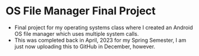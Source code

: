 # OS File Manager Final Project
- Final project for my operating systems class where I created an Android OS file manager which uses multiple system calls.
- This was completed back in April, 2023 for my Spring Semester, I am just now uploading this to GitHub in December, however. 
